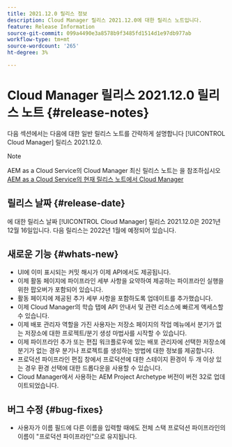 ```yaml
---
title: 2021.12.0 릴리스 정보
description: Cloud Manager 릴리스 2021.12.0에 대한 릴리스 노트입니다.
feature: Release Information
source-git-commit: 099a4490e3a8578b9f3485fd1514d1e97db977ab
workflow-type: tm+mt
source-wordcount: '265'
ht-degree: 3%

---
```


# Cloud Manager 릴리스 2021.12.0 릴리스 노트 {#release-notes}

다음 섹션에서는 다음에 대한 일반 릴리스 노트를 간략하게 설명합니다 [!UICONTROL Cloud Manager] 릴리스 2021.12.0.

>[!NOTE]
>
>AEM as a Cloud Service의 Cloud Manager 최신 릴리스 노트는 을 참조하십시오 [AEM as a Cloud Service의 현재 릴리스 노트에서 Cloud Manager](https://experienceleague.adobe.com/docs/experience-manager-cloud-service/content/implementing/using-cloud-manager/release-notes-cloud-manager/release-notes-cm-current.html)

## 릴리스 날짜 {#release-date}

에 대한 릴리스 날짜 [!UICONTROL Cloud Manager] 릴리스 2021.12.0은 2021년 12월 16일입니다. 다음 릴리스는 2022년 1월에 예정되어 있습니다.

## 새로운 기능 {#whats-new}

* UI에 이미 표시되는 커밋 해시가 이제 API에서도 제공됩니다.
* 이제 활동 페이지에 파이프라인 세부 사항을 요약하여 제공하는 파이프라인 실행을 위한 팝오버가 포함되어 있습니다.
* 활동 페이지에 제공된 추가 세부 사항을 포함하도록 업데이트를 추가했습니다.
* 이제 Cloud Manager의 학습 탭에 API 안내서 및 관련 리소스에 빠르게 액세스할 수 있습니다.
* 이제 배포 관리자 역할을 가진 사용자는 저장소 페이지의 작업 메뉴에서 분기가 없는 저장소에 대한 프로젝트/분기 생성 마법사를 시작할 수 있습니다.
* 이제 파이프라인 추가 또는 편집 워크플로우에 있는 배포 관리자에 선택한 저장소에 분기가 없는 경우 분기나 프로젝트를 생성하는 방법에 대한 정보를 제공합니다.
* 프로덕션 파이프라인 편집 창에서 프로덕션에 대한 스테이지 환경이 두 개 이상 있는 경우 환경 선택에 대한 드롭다운을 사용할 수 있습니다.
* Cloud Manager에서 사용하는 AEM Project Archetype 버전이 버전 32로 업데이트되었습니다.

## 버그 수정 {#bug-fixes}

* 사용자가 이름 필드에 다른 이름을 입력할 때에도 전체 스택 프로덕션 파이프라인의 이름이 &quot;프로덕션 파이프라인&quot;으로 유지됩니다.
